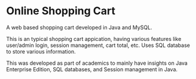 # Online Shopping Cart
A web based shopping cart developed in Java and MySQL.

This is an typical shopping cart appication, having various features like user/admin login, session management, cart total, etc. Uses SQL database to store various information.

This was developed as part of academics to mainly have insights on Java Enterprise Edition, SQL databases, and Session management in Java.
